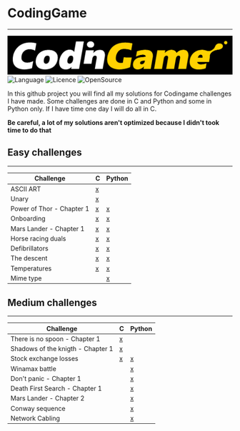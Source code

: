 # CodingGame
------------
![Condingame](https://github.com/ARKAGEDON/CodingGame/blob/main/codingameLogo.png)
![Language](https://img.shields.io/badge/Made_With-C_&_Python-important?style=for-the-badge)
![Licence](https://img.shields.io/github/license/ARKAGEDON/MakefileMaker?style=for-the-badge)
![OpenSource](https://img.shields.io/badge/OpenSource-brightgreen?style=for-the-badge&logo=opencollective&logoColor=white)

In this github project you will find all my solutions for Codingame challenges I have made. Some challenges are done in C and Python and some in Python only. If I have time one day I will do all in C.

__Be careful, a lot of my solutions aren't optimized because I didn't took time to do that__

## Easy challenges
---------
| Challenge | C | Python |
|-----------|---|--------|
|ASCII ART | [x](https://github.com/ARKAGEDON/CodingGame/blob/main/C/Easy_Challenges/ascii_art.c) |  | 
|Unary | [x](https://github.com/ARKAGEDON/CodingGame/blob/main/C/Easy_Challenges/unary.c) |  | 
|Power of Thor - Chapter 1| [x](https://github.com/ARKAGEDON/CodingGame/blob/main/C/Easy_Challenges/power_of_thor_1.c) | [x](https://github.com/ARKAGEDON/CodingGame/blob/main/Python/Easy_Challenges/power_of_thor_1.py) | 
|Onboarding | [x](https://github.com/ARKAGEDON/CodingGame/blob/main/C/Easy_Challenges/onboarding.c) | [x](https://github.com/ARKAGEDON/CodingGame/blob/main/Python/Easy_Challenges/onboarding.py) |
|Mars Lander - Chapter 1 | [x](https://github.com/ARKAGEDON/CodingGame/blob/main/C/Easy_Challenges/mars_lander_1.c) | [x](https://github.com/ARKAGEDON/CodingGame/blob/main/Python/Easy_Challenges/mars_lander_1.py) |  
|Horse racing duals | [x](https://github.com/ARKAGEDON/CodingGame/blob/main/C/Easy_Challenges/horse-racing-duals.c) | [x](https://github.com/ARKAGEDON/CodingGame/blob/main/Python/Easy_Challenges/horse_racing_duals.py) |  
|Defibrillators | [x](https://github.com/ARKAGEDON/CodingGame/blob/main/C/Easy_Challenges/defibrillators.c) | [x](https://github.com/ARKAGEDON/CodingGame/blob/main/Python/Easy_Challenges/defibrillators.py) |  
|The descent | [x](https://github.com/ARKAGEDON/CodingGame/blob/main/C/Easy_Challenges/the_descent.c) | [x](https://github.com/ARKAGEDON/CodingGame/blob/main/Python/Easy_Challenges/defibrillators.py) |  
|Temperatures | [x](https://github.com/ARKAGEDON/CodingGame/blob/main/C/Easy_Challenges/temperatures.c) | [x](https://github.com/ARKAGEDON/CodingGame/blob/main/Python/Easy_Challenges/temperatures.py) |  
|Mime type | []() | [x](https://github.com/ARKAGEDON/CodingGame/blob/main/Python/Easy_Challenges/mime-type.py) |  

  
## Medium challenges
---------
| Challenge | C | Python |
|-----------|---|--------|
|There is no spoon - Chapter 1 | [x](https://github.com/ARKAGEDON/CodingGame/blob/main/C/Medium_Challenges/there_is_no_spoon_1.c) |  | 
|Shadows of the knigth - Chapter 1 | [x](https://github.com/ARKAGEDON/CodingGame/blob/main/C/Medium_Challenges/shadow_of_knight_1.c) |  | 
|Stock exchange losses| [x](https://github.com/ARKAGEDON/CodingGame/blob/main/C/Medium_Challenges/stock_exchange_losses.c) | [x](https://github.com/ARKAGEDON/CodingGame/blob/main/Python/Medium_Challenges/stock_exchange_losses.py) | 
|Winamax battle | []() | [x](https://github.com/ARKAGEDON/CodingGame/blob/main/Python/Medium_Challenges/winamax_battle.py) |  
|Don't panic - Chapter 1 | []() | [x](https://github.com/ARKAGEDON/CodingGame/blob/main/Python/Medium_Challenges/don't_panic_1.py) | 
|Death First Search - Chapter 1| []() | [x](https://github.com/ARKAGEDON/CodingGame/blob/main/Python/Medium_Challenges/death_first_search_1.py) |
|Mars Lander - Chapter 2| []() | [x](https://github.com/ARKAGEDON/CodingGame/blob/main/Python/Medium_Challenges/mars_lander_2.py) |
|Conway sequence| []() | [x](https://github.com/ARKAGEDON/CodingGame/blob/main/Python/Medium_Challenges/conway_sequence.py) |
|Network Cabling| []() | [x](https://github.com/ARKAGEDON/CodingGame/blob/main/Python/Medium_Challenges/network_cabling.py) |



